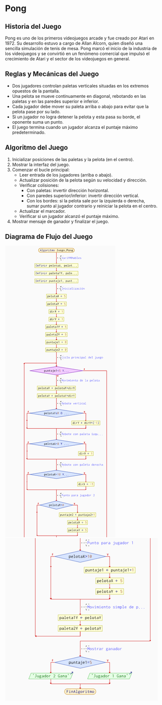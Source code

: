 # Pong

## Historia del Juego

Pong es uno de los primeros videojuegos arcade y fue creado por Atari en 1972. Su desarrollo estuvo a cargo de Allan Alcorn, quien diseñó una sencilla simulación de tenis de mesa. Pong marcó el inicio de la industria de los videojuegos y se convirtió en un fenómeno comercial que impulsó el crecimiento de Atari y el sector de los videojuegos en general.

## Reglas y Mecánicas del Juego

- Dos jugadores controlan paletas verticales situadas en los extremos opuestos de la pantalla.
- Una pelota se mueve continuamente en diagonal, rebotando en las paletas y en las paredes superior e inferior.
- Cada jugador debe mover su paleta arriba o abajo para evitar que la pelota pase por su lado.
- Si un jugador no logra detener la pelota y esta pasa su borde, el oponente suma un punto.
- El juego termina cuando un jugador alcanza el puntaje máximo predeterminado.

## Algoritmo del Juego

1. Inicializar posiciones de las paletas y la pelota (en el centro).
2. Mostrar la interfaz del juego.
3. Comenzar el bucle principal:
   - Leer entrada de los jugadores (arriba o abajo).
   - Actualizar posición de la pelota según su velocidad y dirección.
   - Verificar colisiones:
     - Con paletas: invertir dirección horizontal.
     - Con paredes superior/inferior: invertir dirección vertical.
     - Con los bordes: si la pelota sale por la izquierda o derecha, sumar punto al jugador contrario y reiniciar la pelota en el centro.
   - Actualizar el marcador.
   - Verificar si un jugador alcanzó el puntaje máximo.
4. Mostrar mensaje de ganador y finalizar el juego.

## Diagrama de Flujo del Juego

![Foto](../assets/diagrama1.png)
![Foto](../assets/diagrama2.png)
